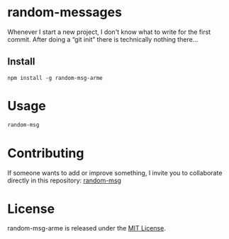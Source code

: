 # random-messages

Whenever I start a new project, I don't know what to write for the first commit. After doing a “git init” there is technically nothing there...

## Install

```npm
npm install -g random-msg-arme
```

# Usage

```bash
random-msg
```

# Contributing
If someone wants to add or improve something, I invite you to collaborate directly in this repository: [random-msg](https://github.com/Arme94/random-mesage-arme.git)

# License
random-msg-arme is released under the [MIT License](https://opensource.org/licenses/MIT).